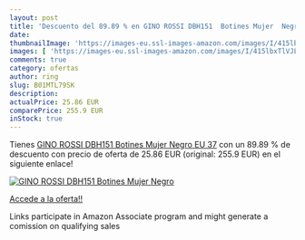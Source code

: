 ```yaml
---
layout: post
title: 'Descuento del 89.89 % en GINO ROSSI DBH151  Botines Mujer  Negro '
date: 
thumbnailImage: 'https://images-eu.ssl-images-amazon.com/images/I/415lbxTlVJL._SL200_.jpg'
images: [ 'https://images-eu.ssl-images-amazon.com/images/I/415lbxTlVJL._SL200_.jpg' ]
comments: true
category: ofertas
author: ring
slug: B01MTL79SK
description:
actualPrice: 25.86 EUR
comparePrice: 255.9 EUR
inStock: true
---
```


Tienes [GINO ROSSI DBH151  Botines Mujer  Negro  EU 37](https://www.amazon.es/dp/B01MTL79SK/?tag=tolees-21) con un 89.89 % de descuento con precio de oferta de 25.86 EUR (original: 255.9 EUR) en el siguiente enlace!

[![GINO ROSSI DBH151  Botines Mujer  Negro ](https://images-eu.ssl-images-amazon.com/images/I/415lbxTlVJL._SL200_.jpg)](https://www.amazon.es/dp/B01MTL79SK/?tag=tolees-21)

[Accede a la oferta!!](https://www.amazon.es/dp/B01MTL79SK/?tag=tolees-21)

Links participate in Amazon Associate program and might generate a comission on qualifying sales


